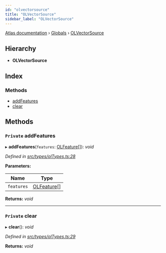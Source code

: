 ```yaml
---
id: "olvectorsource"
title: "OLVectorSource"
sidebar_label: "OLVectorSource"
---
```


[Atlas documentation](../index.md) › [Globals](../globals.md) › [OLVectorSource](olvectorsource.md)

## Hierarchy

* **OLVectorSource**

## Index

### Methods

* [addFeatures](olvectorsource.md#private-addfeatures)
* [clear](olvectorsource.md#private-clear)

## Methods

### `Private` addFeatures

▸ **addFeatures**(`features`: [OLFeature](olfeature.md)[]): *void*

*Defined in [src/types/olTypes.ts:28](https://github.com/chronark/atlas/blob/2109f67/src/types/olTypes.ts#L28)*

**Parameters:**

Name | Type |
------ | ------ |
`features` | [OLFeature](olfeature.md)[] |

**Returns:** *void*

___

### `Private` clear

▸ **clear**(): *void*

*Defined in [src/types/olTypes.ts:29](https://github.com/chronark/atlas/blob/2109f67/src/types/olTypes.ts#L29)*

**Returns:** *void*
